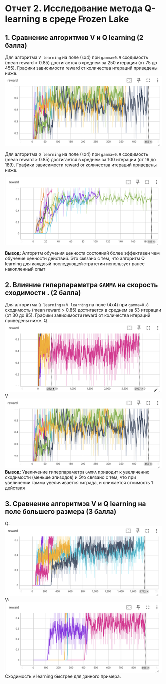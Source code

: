 # Отчет 2. Исследование метода Q-learning в среде Frozen Lake 

## 1. Сравнение алгоритмов V и Q learning (2 балла)
Для алгоритма `V learning` на поле (4х4) при `gamma=0.9` сходимость (mean reward > 0.85) достигается в среднем за 250  итерации (от 75 до 455). 
Графики зависимости reward от количества итераций приведены ниже. 
![alt text](image-4.png)


Для алгоритма `Q learning` на поле (4х4) при `gamma=0.9` сходимость (mean reward > 0.85) достигается в среднем за 100 итерации (от 16 до 189). 
Графики зависимости reward от количества итераций приведены ниже. 

![alt text](image-1.png)

**Вывод:** Алгоритм обучения ценности состояний более эффективен чем обучение ценности действий. Это связано с тем, что алгоритм Q learning для каждоый последующей стратегии использует ранее накопленный опыт


## 2. Влияние гиперпараметра `GAMMA` на скорость сходимости . (2 балла)

Для алгоритма `Q learning` и  `V learning` на поле (4х4) при `gamma=0.8` сходимость (mean reward > 0.85) достигается в среднем за 53 итерации (от 30 до 85). 
Графики зависимости reward от количества итераций приведены ниже. 
Q
![alt text](image.png)
V
![alt text](image-3.png)
**Вывод:** Увеличение гиперпараметра `GAMMA` приводит к увеличению сходимости (меньше эпизодов) и Это связано с тем, что при увеличении гамма увеличивается награда, и снижается стоимость 1 действия


## 3. Сравнение алгоритмов V и Q learning на поле большего размера (3 балла)
Q:
![alt text](image-2.png)
V:
![alt text](image-5.png)
Сходимость v learning быстрее для данного примера. 
